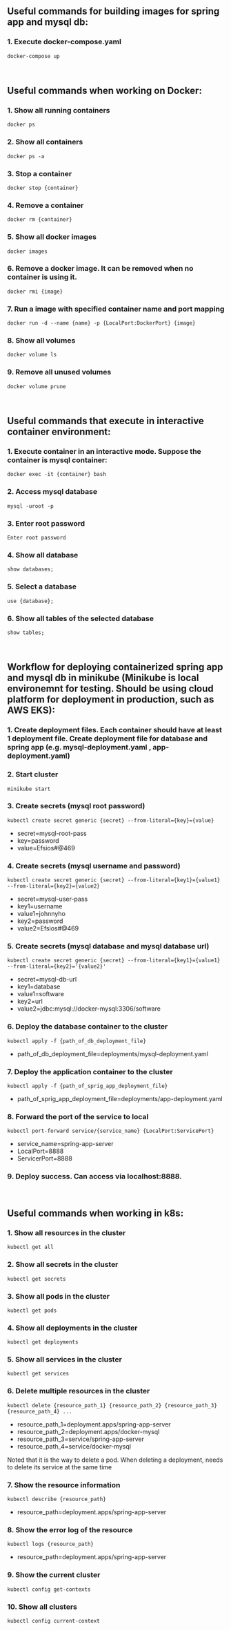 <h2>Useful commands for building images for spring app and mysql db:</h2>
<h3>1. Execute docker-compose.yaml</h3>
<p><code>docker-compose up</code></p>

<br/>
<h2>Useful commands when working on Docker:</h2>
<h3>1. Show all running containers</h3>
<p><code>docker ps</code></p>

<h3>2. Show all containers</h3>
<p><code>docker ps -a</code></p>

<h3>3. Stop a container</h3>
<p><code>docker stop {container}</code></p>

<h3>4. Remove a container</h3>
<p><code>docker rm {container}</code></p>

<h3>5. Show all docker images</h3>
<p><code>docker images</code></p>

<h3>6. Remove a docker image. It can be removed when no container is using it.</h3>
<p><code>docker rmi {image}</code></p>

<h3>7. Run a image with specified container name and port mapping</h3>
<p><code>docker run -d --name {name} -p {LocalPort:DockerPort} {image}</code></p>

<h3>8. Show all volumes</h3>
<p><code>docker volume ls</code></p>

<h3>9. Remove all unused volumes</h3>
<p><code>docker volume prune</code></p>

<br/>
<h2>Useful commands that execute in interactive container environment:</h2>
<h3> 1. Execute container in an interactive mode. Suppose the container is mysql container:</h3>
<p><code>docker exec -it {container} bash</code></p>
<h3>2. Access mysql database</h3>
<p><code>mysql -uroot -p</code></p>
<h3>3. Enter root password</h3>
<p><code>Enter root password</code></p>
<h3>4. Show all database</h3>
<p><code>show databases;</code></p>
<h3>5. Select a database</h3>
<p><code>use {database};</code></p>
<h3>6. Show all tables of the selected database</h3>
<p><code>show tables;</code></p>

<br/>
<h2>Workflow for deploying containerized spring app and mysql db in minikube (Minikube is local environemnt for testing. Should be using cloud platform for deployment in production, such as AWS EKS):</h3>
<h3>1. Create deployment files. Each container should have at least 1 deployment file. Create deployment file for database and spring app (e.g. mysql-deployment.yaml , app-deployment.yaml)</h3>
<h3>2. Start cluster</h3>
<p><code>minikube start</code></p>
<h3>3. Create secrets (mysql root password)</h3>
<p><code>kubectl create secret generic {secret} --from-literal={key}={value}</code></p>
<ul>
<li>secret=mysql-root-pass</li>
<li>key=password</li>
<li>value=Efsios#@469</li>
</ul>
<h3>4. Create secrets (mysql username and password)</h3>
<p><code>kubectl create secret generic {secret} --from-literal={key1}={value1} --from-literal={key2}={value2}</code></p>
<ul>
<li>secret=mysql-user-pass</li>
<li>key1=username</li>
<li>value1=johnnyho</li>
<li>key2=password</li>
<li>value2=Efsios#@469</li>
</ul>
<h3>5. Create secrets (mysql database and mysql database url)</h3>
<p><code>kubectl create secret generic {secret} --from-literal={key1}={value1} --from-literal={key2}='{value2}'</code></p>
<ul>
<li>secret=mysql-db-url</li>
<li>key1=database</li>
<li>value1=software</li>
<li>key2=url</li>
<li>value2=jdbc:mysql://docker-mysql:3306/software</li>
</ul>
<h3>6. Deploy the database container to the cluster</h3>
<p><code>kubectl apply -f {path_of_db_deployment_file}</code></p>
<ul>
<li>path_of_db_deployment_file=deployments/mysql-deployment.yaml</li>
</ul>
<h3>7. Deploy the application container to the cluster</h3>
<p><code>kubectl apply -f {path_of_sprig_app_deployment_file}</code></p>
<ul>
<li>path_of_sprig_app_deployment_file=deployments/app-deployment.yaml</li>
</ul>
<h3>8. Forward the port of the service to local</h3>
<p><code>kubectl port-forward service/{service_name} {LocalPort:ServicePort}</code></p>
<ul>
<li>service_name=spring-app-server</li>
<li>LocalPort=8888</li>
<li>ServicerPort=8888</li>
</ul>
<h3>9. Deploy success. Can access via localhost:8888.</h3>

<br/>
<h2>Useful commands when working in k8s:</h2>
<h3>1. Show all resources in the cluster</h3>
<p><code>kubectl get all</code></p>
<h3>2. Show all secrets in the cluster</h3>
<p><code>kubectl get secrets</code></p>
<h3>3. Show all pods in the cluster</h3>
<p><code>kubectl get pods</code></p>
<h3>4. Show all deployments in the cluster</h3>
<p><code>kubectl get deployments</code></p>
<h3>5. Show all services in the cluster</h3>
<p><code>kubectl get services</code></p>
<h3>6. Delete multiple resources in the cluster</h3>
<p><code>kubectl delete {resource_path_1} {resource_path_2} {resource_path_3} {resource_path_4} ... </code></p>
<ul>
<li>resource_path_1=deployment.apps/spring-app-server</li>
<li>resource_path_2=deployment.apps/docker-mysql</li>
<li>resource_path_3=service/spring-app-server</li>
<li>resource_path_4=service/docker-mysql</li>
</ul>
<p>Noted that it is the way to delete a pod. When deleting a deployment, needs to delete its service at the same time</p>
<h3>7. Show the resource information</h3>
<p><code>kubectl describe {resource_path}</code></p>
<ul>
<li>resource_path=deployment.apps/spring-app-server</li>
</ul>
<h3>8. Show the error log of the resource</h3>
<p><code>kubectl logs {resource_path}</code></p>
<ul><li>resource_path=deployment.apps/spring-app-server</li></ul>
<h3>9. Show the current cluster</h3>
<p><code>kubectl config get-contexts</code></p>
<h3>10. Show all clusters</h3>
<p><code>kubectl config current-context</code></p>
